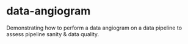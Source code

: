# data-angiogram
Demonstrating how to perform a data angiogram on a data pipeline to assess pipeline sanity &amp; data quality.
